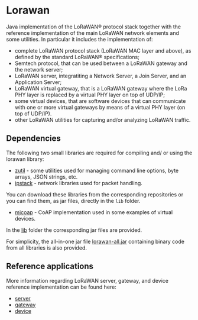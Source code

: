 # Lorawan

Java implementation of the LoRaWAN® protocol stack together with the reference implementation of the main LoRaWAN network elements and some utilities.
In particular it includes the implementation of:
* complete LoRaWAN protocol stack (LoRaWAN MAC layer and above), as defined by the standard LoRaWAN® specifications;
* Semtech protocol, that can be used between a LoRaWAN gateway and the network server;
* LoRaWAN server, integratiting a Network Server, a Join Server, and an Application Server;
* LoRaWAN virtual gateway, that is a LoRaWAN gateway where the LoRa PHY layer is replaced by a virtual PHY layer on top of UDP/IP;
* some virtual devices, that are software devices that can communicate with one or more virtual gateways by means of a virtual PHY layer (on top of UDP/IP).
* other LoRaWAN utilities for capturing and/or analyzing LoRaWAN traffic.



## Dependencies

The following two small libraries are required for compiling and/ or using the lorawan library:
* [zutil](https://github.com/zoolu-org/zutil) - some utilities used for managing command line options, byte arrays, JSON strings, etc. 
* [ipstack](https://github.com/ipstack-dev/ipstack) - network libraries used for packet handling.

You can download these libraries from the corresponding repositories or you can find them, as jar files, directly in the `lib` folder.




* [mjcoap](https://github.com/thingsstack/mjcoap) - CoAP implementation used in some examples of virtual devices.

In the [lib](https://github.com/ipstack-dev/lorawan/tree/main/lib) folder the corresponding jar files are provided.

For simplicity, the all-in-one jar file [lorawan-all.jar](https://github.com/ipstack-dev/lorawan/blob/main/lorawan-all.jar) containing binary code from all libraries is also provided.

## Reference applications

More information regarding LoRaWAN server, gateway, and device reference implementation can be found here:

- [server](https://github.com/ipstack-dev/lorawan-server/blob/main/doc/server.md)
- [gateway](https://github.com/ipstack-dev/lorawan/blob/main/gateway.md)
- [device](https://github.com/ipstack-dev/lorawan/blob/main/device.md)


